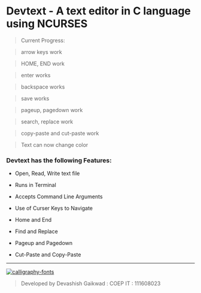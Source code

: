 # Devtext  - A text editor in C language using NCURSES


>Current Progress:

>arrow keys work

>HOME, END work

>enter works

>backspace works

>save works

>pageup, pagedown work

>search, replace work

>copy-paste and cut-paste work

>Text can now change color



### Devtext has the following Features:

* Open, Read, Write text file

* Runs in Terminal

* Accepts Command Line Arguments

* Use of Curser Keys to Navigate 

* Home and End

* Find and Replace

* Pageup and Pagedown

* Cut-Paste and Copy-Paste



_ _ _ _ _ _ _ _ _


<a href="https://fontmeme.com/calligraphy-fonts/"><img src="https://fontmeme.com/permalink/170905/15005e96d12d8bb9c5bf92460ba2bdf2.png" alt="calligraphy-fonts" border="0"></a>

>Developed by  Devashish Gaikwad : COEP IT : 111608023